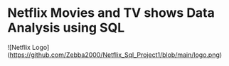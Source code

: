 # Netflix Movies and TV shows Data Analysis using SQL

![Netflix Logo] (https://github.com/Zebba2000/Netflix_Sql_Project1/blob/main/logo.png) 

